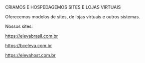 CRIAMOS E HOSPEDAGEMOS SITES E LOJAS VIRTUAIS

Oferecemos modelos de sites, de lojas virtuais e outros sistemas.

Nossos sites:

https://elevabrasil.com.br

https://bceleva.com.br

https://elevahost.com.br


